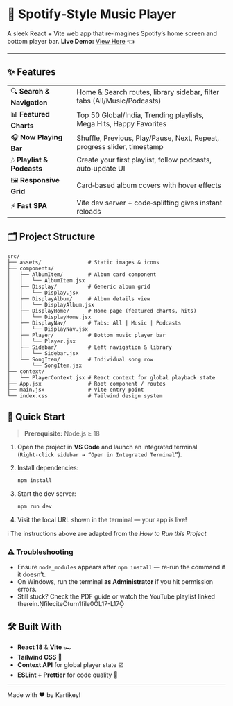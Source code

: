 # 🎵 Spotify‑Style Music Player

A sleek React + Vite web app that re‑imagines Spotify’s home screen and bottom player bar.
**Live Demo:** [View Here](https://spotify-frontend-kartikey.vercel.app/) 👈

---

## ✨ Features

|                            |                                                                         |
| -------------------------- | ----------------------------------------------------------------------- |
| 🔍 **Search & Navigation** | Home & Search routes, library sidebar, filter tabs (All/Music/Podcasts) |
| 📊 **Featured Charts**     | Top 50 Global/India, Trending playlists, Mega Hits, Happy Favorites     |
| 🎧 **Now Playing Bar**     | Shuffle, Previous, Play/Pause, Next, Repeat, progress slider, timestamp |
| 🎶 **Playlist & Podcasts** | Create your first playlist, follow podcasts, auto‑update UI             |
| 🖼 **Responsive Grid**     | Card‑based album covers with hover effects                              |
| ⚡ **Fast SPA**             | Vite dev server + code‑splitting gives instant reloads                  |

## 🗂️ Project Structure

```text
src/
├── assets/               # Static images & icons
├── components/
│   ├── AlbumItem/        # Album card component
│   │   └── AlbumItem.jsx
│   ├── Display/          # Generic album grid
│   │   └── Display.jsx
│   ├── DisplayAlbum/     # Album details view
│   │   └── DisplayAlbum.jsx
│   ├── DisplayHome/      # Home page (featured charts, hits)
│   │   └── DisplayHome.jsx
│   ├── DisplayNav/       # Tabs: All | Music | Podcasts
│   │   └── DisplayNav.jsx
│   ├── Player/           # Bottom music player bar
│   │   └── Player.jsx
│   ├── Sidebar/          # Left navigation & library
│   │   └── Sidebar.jsx
│   └── SongItem/         # Individual song row
│       └── SongItem.jsx
├── context/
│   └── PlayerContext.jsx # React context for global playback state
├── App.jsx               # Root component / routes
├── main.jsx              # Vite entry point
└── index.css             # Tailwind design system
```

## 🚀 Quick Start

> **Prerequisite:** Node.js ≥ 18

1. Open the project in **VS Code** and launch an integrated terminal (`Right‑click sidebar → “Open in Integrated Terminal”`).
2. Install dependencies:

   ```bash
   npm install
   ```
3. Start the dev server:

   ```bash
   npm run dev
   ```
4. Visit the local URL shown in the terminal — your app is live!

ℹ️   The instructions above are adapted from the *How to Run this Project*


### ⚠️ Troubleshooting

* Ensure `node_modules` appears after `npm install` — re‑run the command if it doesn’t.
* On Windows, run the terminal **as Administrator** if you hit permission errors.
* Still stuck? Check the PDF guide or watch the YouTube playlist linked therein.fileciteturn1file0L17-L17

## 🛠️ Built With

* **React 18** & **Vite** 🏎️
* **Tailwind CSS** 💅
* **Context API** for global player state ☑️
* **ESLint + Prettier** for code quality 🧹

---

Made with ❤️ by Kartikey!
